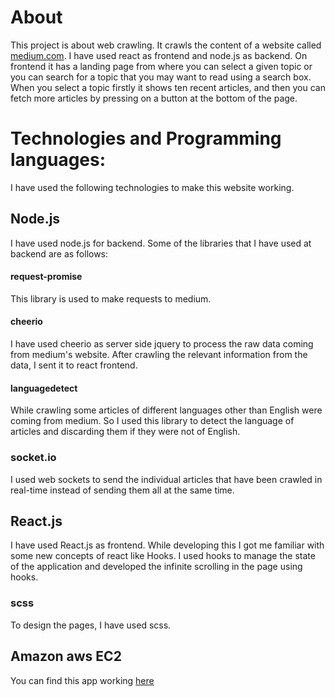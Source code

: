# About
This project is about web crawling. It crawls the content of a website called [medium.com](https://medium.com). 
I have used react as frontend and node.js as backend. On frontend it has a landing page from where you can select 
a given topic or you can search for a topic that you may want to read using a search box. When you select a topic 
firstly it shows ten recent articles, and then you can fetch more articles by pressing on a button at the bottom of the 
page.

# Technologies and Programming languages:
I have used the following technologies to make this website working.

## Node.js
I have used node.js for backend. Some of the libraries that I have used at backend are as follows:

#### request-promise
This library is used to make requests to medium.
#### cheerio
I have used cheerio as server side jquery to process the raw data coming from medium's website. After crawling the 
relevant information from the data, I sent it to react frontend.
#### languagedetect
While crawling some articles of different languages other than English were coming from medium. So I used this library 
to detect the language of articles and discarding them if they were not of English.
### socket.io
I used web sockets to send the individual articles that have been crawled in real-time instead of sending them all at the same time.

## React.js
I have used React.js as frontend. While developing this I got me familiar with some new concepts of react like Hooks. I used hooks 
to manage the state of the application and developed the infinite scrolling in the page using hooks.

### scss
To design the pages, I have used scss.

## Amazon aws EC2
You can find this app working [here](http://ec2-13-233-33-52.ap-south-1.compute.amazonaws.com)
